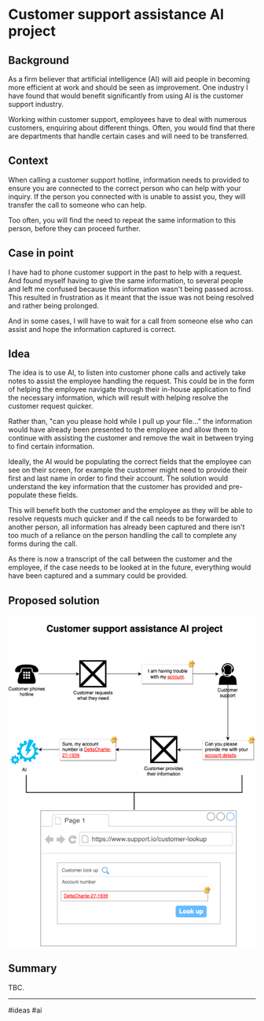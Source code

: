 # Customer support assistance AI project

## Background

As a firm believer that artificial intelligence (AI) will aid people in becoming more efficient at work and should be seen as improvement. One industry I have found that would benefit significantly from using AI is the customer support industry.

Working within customer support, employees have to deal with numerous customers, enquiring about different things. Often, you would find that there are departments that handle certain cases and will need to be transferred.

## Context

When calling a customer support hotline, information needs to provided to ensure you are connected to the correct person who can help with your inquiry. If the person you connected with is unable to assist you, they will transfer the call to someone who can help.

Too often, you will find the need to repeat the same information to this person, before they can proceed further.

## Case in point

I have had to phone customer support in the past to help with a request. And found myself having to give the same information, to several people and left me confused because this information wasn't being passed across. This resulted in frustration as it meant that the issue was not being resolved and rather being prolonged.

And in some cases, I will have to wait for a call from someone else who can assist and hope the information captured is correct.

## Idea

The idea is to use AI, to listen into customer phone calls and actively take notes to assist the employee handling the request. This could be in the form of helping the employee navigate through their in-house application to find the necessary information, which will result with helping resolve the customer request quicker.

Rather than, "can you please hold while I pull up your file..." the information would have already been presented to the employee and allow them to continue with assisting the customer and remove the wait in between trying to find certain information.

Ideally, the AI would be populating the correct fields that the employee can see on their screen, for example the customer might need to provide their first and last name in order to find their account. The solution would understand the key information that the customer has provided and pre-populate these fields.

This will benefit both the customer and the employee as they will be able to resolve requests much quicker and if the call needs to be forwarded to another person, all information has already been captured and there isn't too much of a reliance on the person handling the call to complete any forms during the call.

As there is now a transcript of the call between the customer and the employee, if the case needs to be looked at in the future, everything would have been captured and a summary could be provided.

## Proposed solution

![](../attachments/customer-support-assistance-ai-project.png)

## Summary

TBC.

---
#ideas #ai 

